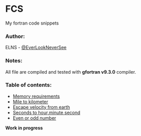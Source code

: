 # FCS
My fortran code snippets

### Author:
ELNS - [@EverLookNeverSee](https://github.com/EverLookNeverSee)

### Notes:
All file are compiled and tested with **gfortran v9.3.0** compiler.

### Table of contents:
* [Memory requirements](/src/Memory_requirements.f90)
* [Mile to kilometer](/src/Mile_to_Km.f90)
* [Escape velocity from earth](/src/escape_velocity.f90)
* [Seconds to hour,minute,second](/src/convert_time.f90)
* [Even or odd number](/src/even_odd.f90)


**Work in progress**